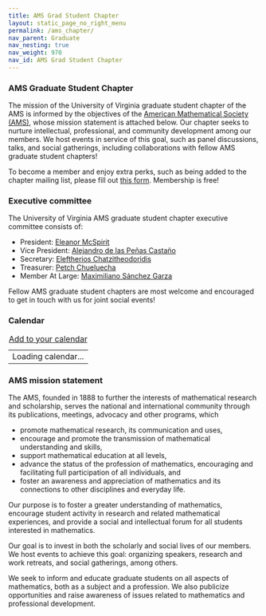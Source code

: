 ```yaml
---
title: AMS Grad Student Chapter
layout: static_page_no_right_menu
permalink: /ams_chapter/
nav_parent: Graduate
nav_nesting: true
nav_weight: 970
nav_id: AMS Grad Student Chapter
---
```


###  AMS Graduate Student Chapter

The mission of the University of Virginia graduate student chapter of the AMS is informed by the objectives of the <a href="https://www.ams.org/home/page">American Mathematical Society (AMS)</a>, whose mission statement is attached below. Our chapter seeks to nurture intellectual, professional, and community development among our members. We host events in service of this goal, such as panel discussions, talks, and social gatherings, including collaborations with fellow AMS graduate student chapters!

To become a member and enjoy extra perks, such as being added to the chapter mailing list, please fill out <a href="https://forms.gle/WRxuXZMt9JvpvvqAA">this form</a>. Membership is free!

###  Executive committee

The University of Virginia AMS graduate student chapter executive committee consists of:
<ul>
  <li>President: <a href="https://eleanormcspirit.com/">Eleanor McSpirit</a></li>
  <li>Vice President: <a href="https://alejandrodlpc.github.io/">Alejandro de las Peñas Castaño</a></li>
  <li>Secretary: <a href="https://math.virginia.edu/people/thp5uc/">Eleftherios Chatzitheodoridis</a></li>
  <li>Treasurer: <a href="https://math.virginia.edu/people/guc8ns/">Petch Chueluecha</a></li>
  <li>Member At Large: <a href="https://sites.google.com/view/maxsg">Maximiliano Sánchez Garza</a></li>
</ul>
Fellow AMS graduate student chapters are most welcome and encouraged to get in touch with us for joint social events!

### Calendar

<table class="table table-striped">
    <caption style="caption-side: top;"><a href="https://calendar.google.com/calendar/u/0/r?cid=c_60f1de561954223e1933f83f3bfb2520fd742ca85cbd6a02dade97379ec7fad3@group.calendar.google.com" rel="external noopener" target="_blank">Add to your calendar</a></caption>
    <tbody id="event-content">
        <tr class="font-weight-bold">
            <td>
                Loading calendar...
            </td>
        </tr>
    </tbody>
</table>

<script type="text/javascript">
    const API_KEY = 'AIzaSyA7Uka7Cbx7SPTWqDn52Nw9XPAe1kdQZxs';
    const DISCOVERY_DOC = 'https://www.googleapis.com/discovery/v1/apis/calendar/v3/rest';
    const CALENDAR_ID = 'c_60f1de561954223e1933f83f3bfb2520fd742ca85cbd6a02dade97379ec7fad3@group.calendar.google.com';


    function gapiLoaded() {
      gapi.load('client', initializeGapiClient);
    }

    async function initializeGapiClient() {
      try {
        await gapi.client.init({
          apiKey: API_KEY,
          discoveryDocs: [DISCOVERY_DOC],
        });
      } catch (err) {
        console.error(err.message)
        document.getElementById('event-content').innerHTML = `<tr class="font-weight-bold"><td>Failed to initialize calendar API</td></tr>`;
        return;
      }
      gapi.client.load('calendar', 'V3', listUpcomingEvents)
    }

    async function listUpcomingEvents() {
      let response;
      try {
        const request = {
          'calendarId': CALENDAR_ID,
          'timeMin': (new Date()).toISOString(),
          'showDeleted': false,
          'singleEvents': true,
          'maxResults': 5,
          'orderBy': 'startTime',
          'timeZone': 'America/New_York',
        };
        response = await gapi.client.calendar.events.list(request);
      } catch (err) {
        console.error(err.message)
        document.getElementById('event-content').innerHTML = `<tr class="font-weight-bold"><td>Failed to load calendar</td></tr>`;
        return;
      }

      const events = response.result.items;
      if (!events || events.length == 0) {
        document.getElementById('event-content').innerHTML = `<tr class="font-weight-bold"><td>No scheduled events</td></tr>`;
        return;
      }
      const dateFormatter = new Intl.DateTimeFormat("en-US", {weekday: "short", month:"short", day:"2-digit", year:"numeric"})
      const dateTimeFormatter = new Intl.DateTimeFormat("en-US", {weekday: "short", month:"short", day:"2-digit", year:"numeric", hour:"2-digit", minute:"2-digit", timeZone: 'America/New_York'})

      const output = events.map(
          (event) => `
            <tr>
                <td>
                  <a class="font-weight-bold" href=${event.htmlLink} rel="external noopener" target="_blank">
                    <time datetime=${(new Date(event.start.date ?? event.start.dateTime)).toISOString()}>${event.start.date ? dateFormatter.format(new Date(event.start.date)) : dateTimeFormatter.format(new Date(event.start.dateTime))}</time>
                  </a>
                  <h5>${event.summary}</h5>
                  ${event.location ? `${event.location}</br>` : ''}
                  ${event.description ? `<details style="white-space: pre-wrap;"><summary style="display: list-item">Details</summary>${event.description}</details>` : ''}
                </td>
            </tr>
          `).join('');
      document.getElementById('event-content').innerHTML = output;
    }

  </script>

<script async defer src="https://apis.google.com/js/api.js" onload="gapiLoaded()"></script>

###  AMS mission statement

The AMS, founded in 1888 to further the interests of mathematical research and scholarship, serves the national and international community through its publications, meetings, advocacy and other programs, which
<ul>
  <li>promote mathematical research, its communication and uses,</li>
  <li>encourage and promote the transmission of mathematical understanding and skills,</li>
  <li>support mathematical education at all levels,</li>
  <li>advance the status of the profession of mathematics, encouraging and facilitating full participation of all individuals, and</li>
  <li>foster an awareness and appreciation of mathematics and its connections to other disciplines and everyday life.</li>
</ul>

Our purpose is to foster a greater understanding of mathematics, encourage student activity in research and related mathematical experiences, and provide a social and intellectual forum for all students interested in mathematics.

Our goal is to invest in both the scholarly and social lives of our members. We host events to achieve this goal: organizing speakers, research and work retreats, and social gatherings, among others.

We seek to inform and educate graduate students on all aspects of mathematics, both as a subject and a profession. We also publicize opportunities and raise awareness of issues related to mathematics and professional development.
